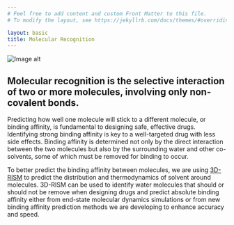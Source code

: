 ```yaml
---
# Feel free to add content and custom Front Matter to this file.
# To modify the layout, see https://jekyllrb.com/docs/themes/#overriding-theme-defaults

layout: basic
title: Molecular Recognition
---
```


![Image alt]({{site.url}}/research/molecular_recognition.png "molecular recognition")
## Molecular recognition is the selective interaction of two or more molecules, involving only non-covalent bonds.
<!--end excerpt-->

Predicting how well one molecule will stick to a different molecule, or binding affinity, is fundamental to designing safe, effective drugs. Identifying strong binding affinity is key to a well-targeted drug with less side effects. Binding affinity is determined not only by the direct interaction between the two molecules but also by the surrounding water and other co-solvents, some of which must be removed for binding to occur.

To better predict the binding affinity between molecules, we are using [3D-RISM]({{site.url}}/research/theory/) to predict the distribution and thermodynamics of solvent around molecules. 3D-RISM can be used to identify water molecules that should or should not be remove when designing drugs and predict absolute binding affinity either from end-state molecular dynamics simulations or from new binding affinity prediction methods we are developing to enhance accuracy and speed.

